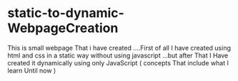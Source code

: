 # static-to-dynamic-WebpageCreation
This is small webpage That i have created ....First of all I have created using html and css in a static way without using javascript ...but after That I Have created it dynamically using only JavaScript ( concepts That include what I learn Until now )
